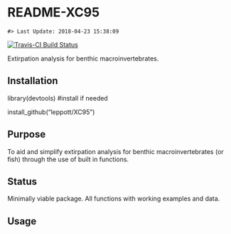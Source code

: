 README-XC95
================

<!-- README.md is generated from README.Rmd. Please edit that file -->

    #> Last Update: 2018-04-23 15:38:09

[![Travis-CI Build
Status](https://travis-ci.org/leppott/XC95.svg?branch=master)](https://travis-ci.org/leppott/XC95)

Extirpation analysis for benthic macroinvertebrates.

## Installation

library(devtools) \#install if needed

install\_github(“leppott/XC95”)

## Purpose

To aid and simplify extirpation analysis for benthic macroinvertebrates
(or fish) through the use of built in functions.

## Status

Minimally viable package. All functions with working examples and data.

## Usage
